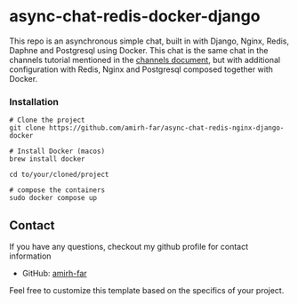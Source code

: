# async-chat-redis-docker-django

This repo is an asynchronous simple chat, built in with Django, Nginx, Redis, Daphne and Postgresql using Docker.
This chat is the same chat in the channels tutorial mentioned in the [channels document](https://channels.readthedocs.io/en/latest/tutorial/index.html), but with additional configuration with Redis, Nginx and Postgresql composed together with Docker.


### Installation

```
# Clone the project
git clone https://github.com/amirh-far/async-chat-redis-nginx-django-docker

# Install Docker (macos)
brew install docker

cd to/your/cloned/project

# compose the containers
sudo docker compose up

```

## Contact

If you have any questions, checkout my github profile for contact information

- GitHub: [amirh-far](https://github.com/amirh-far)

Feel free to customize this template based on the specifics of your project.
